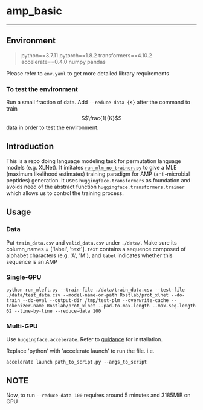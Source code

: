 # amp_basic
---- 
##  Environment
> python==3.7.11
> pytorch==1.8.2
> transformers==4.10.2
> accelerate==0.4.0
> numpy 
> pandas


Please refer to `env.yaml` to get more detailed library requirements

### To test the environment
Run a small fraction of data. Add `--reduce-data {K}` after the command to train $$\frac{1}{K}$$ data in order to test the environment.

## Introduction
This is a repo doing language modeling task for permutation language models (e.g. XLNet). It imitates [`run_mlm_no_trainer.py`](https://github.com/huggingface/transformers/tree/master/examples/pytorch/language-modeling)
to give a MLE (maximum likelihood estimates) training paradigm for AMP (anti-microbial peptides) generation. It uses `huggingface.transformers` as foundation and avoids need of the abstract function `huggingface.transformers.trainer`
which allows us to control the training process.

## Usage 

### Data                                                                         
Put `train_data.csv` and `valid_data.csv` under `./data/`. Make sure its column_names =     ['label', 'text']. `text` contains a sequence composed of alphabet characters (e.g. 'A',     'M'), and `label` indicates whether this sequence is an AMP

### Single-GPU
```
python run_mleft.py --train-file ./data/train_data.csv --test-file ./data/test_data.csv --model-name-or-path Rostlab/prot_xlnet --do-train --do-eval --output-dir /tmp/test-plm --overwrite-cache --tokenizer-name Rostlab/prot_xlnet --pad-to-max-length --max-seq-length 62 --line-by-line --reduce-data 100
```

### Multi-GPU
Use `huggingface.accelerate`. Refer to [guidance](https://github.com/huggingface/transformers/tree/master/examples/pytorch) for installation.

Replace 'python' with 'accelerate launch' to run the file. 
i.e.
```
accelerate launch path_to_script.py --args_to_script
```

## NOTE

Now, to run `--reduce-data 100` requires around 5 minutes and 3185MiB on GPU

